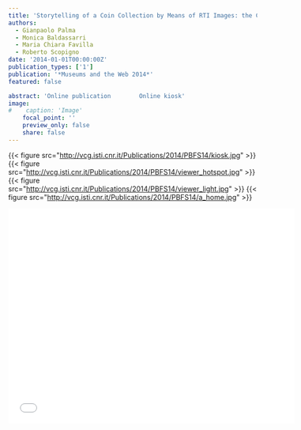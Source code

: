 ```yaml
---
title: 'Storytelling of a Coin Collection by Means of RTI Images: the Case of the Simoneschi Collection in Palazzo Blu'
authors:
  - Gianpaolo Palma
  - Monica Baldassarri
  - Maria Chiara Favilla
  - Roberto Scopigno
date: '2014-01-01T00:00:00Z'
publication_types: ['1']
publication: '*Museums and the Web 2014*'
featured: false

abstract: 'Online publication  	 	 Online kiosk'
image:
#    caption: 'Image'
    focal_point: ''
    preview_only: false
    share: false
---
```

{{< figure src="http://vcg.isti.cnr.it/Publications/2014/PBFS14/kiosk.jpg" >}}
{{< figure src="http://vcg.isti.cnr.it/Publications/2014/PBFS14/viewer_hotspot.jpg" >}}
{{< figure src="http://vcg.isti.cnr.it/Publications/2014/PBFS14/viewer_light.jpg" >}}
{{< figure src="http://vcg.isti.cnr.it/Publications/2014/PBFS14/a_home.jpg" >}}
<iframe width="580" height="435" src="//www.youtube.com/embed/0A3bzSk7VHw" frameborder="0" frameborder="0" allowfullscreen>

